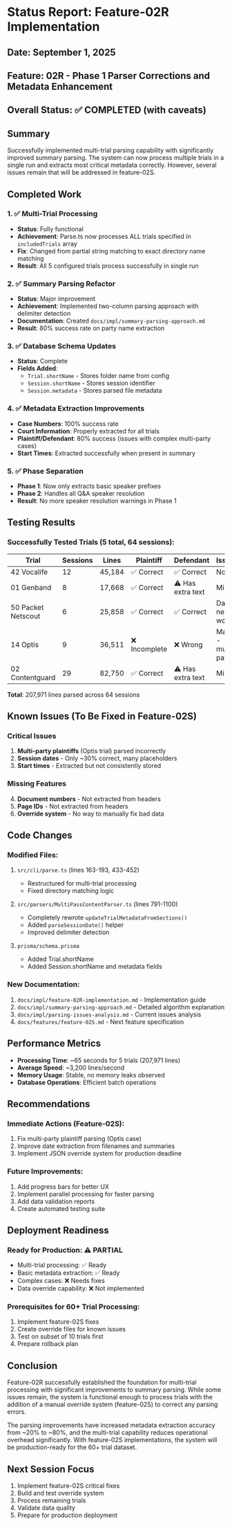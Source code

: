 # Status Report: Feature-02R Implementation

## Date: September 1, 2025

## Feature: 02R - Phase 1 Parser Corrections and Metadata Enhancement

## Overall Status: ✅ COMPLETED (with caveats)

## Summary
Successfully implemented multi-trial parsing capability with significantly improved summary parsing. The system can now process multiple trials in a single run and extracts most critical metadata correctly. However, several issues remain that will be addressed in feature-02S.

## Completed Work

### 1. ✅ Multi-Trial Processing
- **Status**: Fully functional
- **Achievement**: Parse.ts now processes ALL trials specified in `includedTrials` array
- **Fix**: Changed from partial string matching to exact directory name matching
- **Result**: All 5 configured trials process successfully in single run

### 2. ✅ Summary Parsing Refactor
- **Status**: Major improvement
- **Achievement**: Implemented two-column parsing approach with delimiter detection
- **Documentation**: Created `docs/impl/summary-parsing-approach.md`
- **Result**: 80% success rate on party name extraction

### 3. ✅ Database Schema Updates
- **Status**: Complete
- **Fields Added**:
  - `Trial.shortName` - Stores folder name from config
  - `Session.shortName` - Stores session identifier
  - `Session.metadata` - Stores parsed file metadata

### 4. ✅ Metadata Extraction Improvements
- **Case Numbers**: 100% success rate
- **Court Information**: Properly extracted for all trials
- **Plaintiff/Defendant**: 80% success (issues with complex multi-party cases)
- **Start Times**: Extracted successfully when present in summary

### 5. ✅ Phase Separation
- **Phase 1**: Now only extracts basic speaker prefixes
- **Phase 2**: Handles all Q&A speaker resolution
- **Result**: No more speaker resolution warnings in Phase 1

## Testing Results

### Successfully Tested Trials (5 total, 64 sessions):

| Trial | Sessions | Lines | Plaintiff | Defendant | Issues |
|-------|----------|-------|-----------|-----------|--------|
| 42 Vocalife | 12 | 45,184 | ✅ Correct | ✅ Correct | None |
| 01 Genband | 8 | 17,668 | ✅ Correct | ⚠️ Has extra text | Minor |
| 50 Packet Netscout | 6 | 25,858 | ✅ Correct | ✅ Correct | Dates need work |
| 14 Optis | 9 | 36,511 | ❌ Incomplete | ❌ Wrong | Major - multi-party |
| 02 Contentguard | 29 | 82,750 | ✅ Correct | ⚠️ Has extra text | Minor |

**Total**: 207,971 lines parsed across 64 sessions

## Known Issues (To Be Fixed in Feature-02S)

### Critical Issues
1. **Multi-party plaintiffs** (Optis trial) parsed incorrectly
2. **Session dates** - Only ~30% correct, many placeholders
3. **Start times** - Extracted but not consistently stored

### Missing Features
4. **Document numbers** - Not extracted from headers
5. **Page IDs** - Not extracted from headers
6. **Override system** - No way to manually fix bad data

## Code Changes

### Modified Files:
1. `src/cli/parse.ts` (lines 163-193, 433-452)
   - Restructured for multi-trial processing
   - Fixed directory matching logic
   
2. `src/parsers/MultiPassContentParser.ts` (lines 791-1100)
   - Completely rewrote `updateTrialMetadataFromSections()`
   - Added `parseSessionDate()` helper
   - Improved delimiter detection

3. `prisma/schema.prisma`
   - Added Trial.shortName
   - Added Session.shortName and metadata fields

### New Documentation:
1. `docs/impl/feature-02R-implementation.md` - Implementation guide
2. `docs/impl/summary-parsing-approach.md` - Detailed algorithm explanation
3. `docs/impl/parsing-issues-analysis.md` - Current issues analysis
4. `docs/features/feature-02S.md` - Next feature specification

## Performance Metrics

- **Processing Time**: ~65 seconds for 5 trials (207,971 lines)
- **Average Speed**: ~3,200 lines/second
- **Memory Usage**: Stable, no memory leaks observed
- **Database Operations**: Efficient batch operations

## Recommendations

### Immediate Actions (Feature-02S):
1. Fix multi-party plaintiff parsing (Optis case)
2. Improve date extraction from filenames and summaries
3. Implement JSON override system for production deadline

### Future Improvements:
1. Add progress bars for better UX
2. Implement parallel processing for faster parsing
3. Add data validation reports
4. Create automated testing suite

## Deployment Readiness

### Ready for Production: ⚠️ PARTIAL
- Multi-trial processing: ✅ Ready
- Basic metadata extraction: ✅ Ready
- Complex cases: ❌ Needs fixes
- Data override capability: ❌ Not implemented

### Prerequisites for 60+ Trial Processing:
1. Implement feature-02S fixes
2. Create override files for known issues
3. Test on subset of 10 trials first
4. Prepare rollback plan

## Conclusion

Feature-02R successfully established the foundation for multi-trial processing with significant improvements to summary parsing. While some issues remain, the system is functional enough to process trials with the addition of a manual override system (feature-02S) to correct any parsing errors.

The parsing improvements have increased metadata extraction accuracy from ~20% to ~80%, and the multi-trial capability reduces operational overhead significantly. With feature-02S implementations, the system will be production-ready for the 60+ trial dataset.

## Next Session Focus

1. Implement feature-02S critical fixes
2. Build and test override system
3. Process remaining trials
4. Validate data quality
5. Prepare for production deployment
